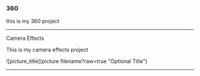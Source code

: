 ### 360

this is my 360 project 

<script src="//360.vizor.io/scripts/embed.js" data-vizorurl="https://360.vizor.io/embed/v/y0xqz" ></script>

***

Camera Effects

This is my camera effects project

![picture_title](picture filename?raw=true "Optional Title")

***
